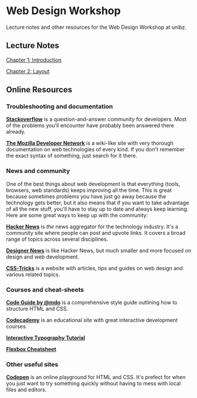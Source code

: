 Web Design Workshop
===================

Lecture notes and other resources for the Web Design Workshop at unibz.

## Lecture Notes

[Chapter 1: Introduction](chapter1.md)

[Chapter 2: Layout](chapter2.md)

## Online Resources

### Troubleshooting and documentation
[**Stackoverflow**](http://stackoverflow.com) is a question-and-answer community for developers. Most of the problems you'll encounter have probably been answered there already.

[**The Mozilla Developer Network**](http://developer.mozilla.org) is a wiki-like site with very thorough documentation on web technologies of every kind. If you don't remember the exact syntax of something, just search for it there.

### News and community
One of the best things about web development is that everything (tools, browsers, web standards) keeps improving all the time. This is great because sometimes problems you have just go away because the technology gets better, but it also means that if you want to take advantage of all the new stuff, you'll have to stay up to date and always keep learning. Here are some great ways to keep up with the community:

[**Hacker News**](https://news.ycombinator.com) is *the* news aggregator for the technology industry. It's a community site where people can post and upvote links. It covers a broad range of topics across several disciplines.

[**Designer News**](http://news.layervault.com) is like Hacker News, but much smaller and more focused on design and web development.

[**CSS-Tricks**](http://css-tricks.com) is a website with articles, tips and guides on web design and various related topics.

### Courses and cheat-sheets

[**Code Guide by @mdo**](http://mdo.github.io/code-guide/) is a comprehensive style guide outlining how to structure HTML and CSS.

[**Codecademy**](http://codecademy.com) is an educational site with great interactive development courses.

[**Interactive Typography Tutorial**](http://www.kaikkonendesign.fi/typography/)

[**Flexbox Cheatsheet**](http://apps.workflower.fi/css-cheats/?name=flexbox)

### Other useful sites

[**Codepen**](http://codepen.io/) is an online playground for HTML and CSS. It's prefect for when you just want to try something quickly without having to mess with local files and editors.
